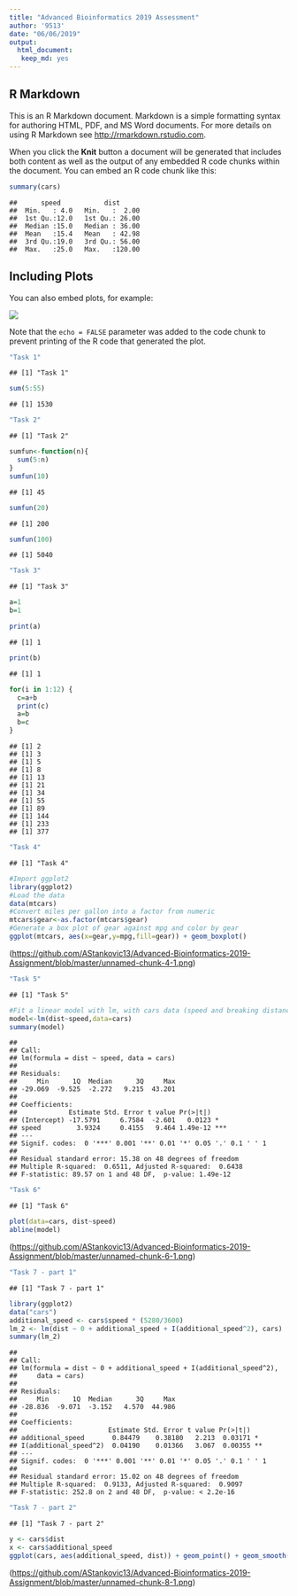 ```yaml
---
title: "Advanced Bioinformatics 2019 Assessment"
author: '9513'
date: "06/06/2019"
output: 
  html_document:
   keep_md: yes  
---
```




## R Markdown

This is an R Markdown document. Markdown is a simple formatting syntax for authoring HTML, PDF, and MS Word documents. For more details on using R Markdown see <http://rmarkdown.rstudio.com>.

When you click the **Knit** button a document will be generated that includes both content as well as the output of any embedded R code chunks within the document. You can embed an R code chunk like this:


```r
summary(cars)
```

```
##      speed           dist       
##  Min.   : 4.0   Min.   :  2.00  
##  1st Qu.:12.0   1st Qu.: 26.00  
##  Median :15.0   Median : 36.00  
##  Mean   :15.4   Mean   : 42.98  
##  3rd Qu.:19.0   3rd Qu.: 56.00  
##  Max.   :25.0   Max.   :120.00
```

## Including Plots

You can also embed plots, for example:

![](Final_Assessment_files/figure-html/pressure-1.png)<!-- -->

Note that the `echo = FALSE` parameter was added to the code chunk to prevent printing of the R code that generated the plot.


```r
"Task 1"
```

```
## [1] "Task 1"
```

```r
sum(5:55)
```

```
## [1] 1530
```

```r
"Task 2"
```

```
## [1] "Task 2"
```

```r
sumfun<-function(n){
  sum(5:n)
}
sumfun(10)
```

```
## [1] 45
```

```r
sumfun(20)
```

```
## [1] 200
```

```r
sumfun(100)
```

```
## [1] 5040
```


```r
"Task 3"
```

```
## [1] "Task 3"
```

```r
a=1
b=1

print(a)
```

```
## [1] 1
```

```r
print(b)
```

```
## [1] 1
```

```r
for(i in 1:12) {
  c=a+b
  print(c)
  a=b
  b=c
}
```

```
## [1] 2
## [1] 3
## [1] 5
## [1] 8
## [1] 13
## [1] 21
## [1] 34
## [1] 55
## [1] 89
## [1] 144
## [1] 233
## [1] 377
```

```r
"Task 4"
```

```
## [1] "Task 4"
```

```r
#Import ggplot2
library(ggplot2)
#Load the data
data(mtcars)
#Convert miles per gallon into a factor from numeric 
mtcars$gear<-as.factor(mtcars$gear)
#Generate a box plot of gear against mpg and color by gear 
ggplot(mtcars, aes(x=gear,y=mpg,fill=gear)) + geom_boxplot()
```

(https://github.com/AStankovic13/Advanced-Bioinformatics-2019-Assignment/blob/master/unnamed-chunk-4-1.png)


```r
"Task 5"
```

```
## [1] "Task 5"
```

```r
#Fit a linear model with lm, with cars data (speed and breaking distance)
model<-lm(dist~speed,data=cars)
summary(model)
```

```
## 
## Call:
## lm(formula = dist ~ speed, data = cars)
## 
## Residuals:
##     Min      1Q  Median      3Q     Max 
## -29.069  -9.525  -2.272   9.215  43.201 
## 
## Coefficients:
##             Estimate Std. Error t value Pr(>|t|)    
## (Intercept) -17.5791     6.7584  -2.601   0.0123 *  
## speed         3.9324     0.4155   9.464 1.49e-12 ***
## ---
## Signif. codes:  0 '***' 0.001 '**' 0.01 '*' 0.05 '.' 0.1 ' ' 1
## 
## Residual standard error: 15.38 on 48 degrees of freedom
## Multiple R-squared:  0.6511,	Adjusted R-squared:  0.6438 
## F-statistic: 89.57 on 1 and 48 DF,  p-value: 1.49e-12
```

```r
"Task 6"
```

```
## [1] "Task 6"
```

```r
plot(data=cars, dist~speed)
abline(model)
```

(https://github.com/AStankovic13/Advanced-Bioinformatics-2019-Assignment/blob/master/unnamed-chunk-6-1.png)


```r
"Task 7 - part 1"
```

```
## [1] "Task 7 - part 1"
```

```r
library(ggplot2)
data("cars")
additional_speed <- cars$speed * (5280/3600)
lm_2 <- lm(dist ~ 0 + additional_speed + I(additional_speed^2), cars)
summary(lm_2)
```

```
## 
## Call:
## lm(formula = dist ~ 0 + additional_speed + I(additional_speed^2), 
##     data = cars)
## 
## Residuals:
##     Min      1Q  Median      3Q     Max 
## -28.836  -9.071  -3.152   4.570  44.986 
## 
## Coefficients:
##                       Estimate Std. Error t value Pr(>|t|)   
## additional_speed       0.84479    0.38180   2.213  0.03171 * 
## I(additional_speed^2)  0.04190    0.01366   3.067  0.00355 **
## ---
## Signif. codes:  0 '***' 0.001 '**' 0.01 '*' 0.05 '.' 0.1 ' ' 1
## 
## Residual standard error: 15.02 on 48 degrees of freedom
## Multiple R-squared:  0.9133,	Adjusted R-squared:  0.9097 
## F-statistic: 252.8 on 2 and 48 DF,  p-value: < 2.2e-16
```

```r
"Task 7 - part 2"
```

```
## [1] "Task 7 - part 2"
```

```r
y <- cars$dist
x <- cars$additional_speed
ggplot(cars, aes(additional_speed, dist)) + geom_point() + geom_smooth(method='lm', formula="y~0+x+I(x^2)") + labs(title ="Average reaction time", x="Additional Speed (seconds)", y="Distance (feet)")
```

(https://github.com/AStankovic13/Advanced-Bioinformatics-2019-Assignment/blob/master/unnamed-chunk-8-1.png)



